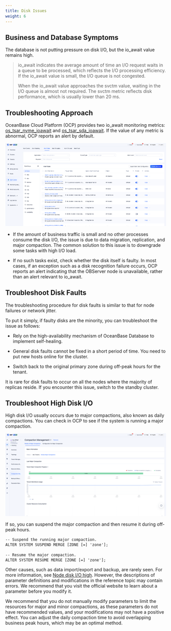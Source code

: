 ```yaml
---
title: Disk Issues
weight: 6
---
```


## Business and Database Symptoms

The database is not putting pressure on disk I/O, but the io_await value remains high.

> io_await indicates the average amount of time an I/O request waits in a queue to be processed, which reflects the I/O processing efficiency. If the io_await value is small, the I/O queue is not congested.
>
> When the io_await value approaches the svctm value, waiting in the I/O queue is almost not required. The svctm metric reflects disk performance, which is usually lower than 20 ms.

## Troubleshooting Approach

OceanBase Cloud Platform (OCP) provides two io_await monitoring metrics: [os_tsar_nvme_ioawait](https://en.oceanbase.com/docs/common-ocp-10000000001899727) and [os_tsar_sda_ioawait](https://en.oceanbase.com/docs/common-ocp-10000000001899731). If the value of any metric is abnormal, OCP reports an alert by default.

![image](/img/user_manual/operation_and_maintenance/en-US/emergency_handbook/06_disk_problem/1.png)

- If the amount of business traffic is small and no other processes consume the disk I/O, the issue is due to data migration, replication, and major compaction. The common solution to this issue is to downgrade some tasks with high I/O load.

- If no such tasks exist, check whether the disk itself is faulty. In most cases, if an exception such as a disk recognition failure occurs, OCP reports an alert indicating that the OBServer node is unavailable, rather than an alert relevant to io_await.

## Troubleshoot Disk Faults

The troubleshooting procedure for disk faults is similar to that for node failures or network jitter.

To put it simply, if faulty disks are the minority, you can troubleshoot the issue as follows:

- Rely on the high-availability mechanism of OceanBase Database to implement self-healing.

- General disk faults cannot be fixed in a short period of time. You need to put new hosts online for the cluster.

- Switch back to the original primary zone during off-peak hours for the tenant.

It is rare for disk faults to occur on all the nodes where the majority of replicas reside. If you encounter this issue, switch to the standby cluster.


## Troubleshoot High Disk I/O

High disk I/O usually occurs due to major compactions, also known as daily compactions. You can check in OCP to see if the system is running a major compaction.

![image](/img/user_manual/operation_and_maintenance/en-US/emergency_handbook/06_disk_problem/2.png)

If so, you can suspend the major compaction and then resume it during off-peak hours.
```
-- Suspend the running major compaction.
ALTER SYSTEM SUSPEND MERGE [ZONE [=] 'zone'];

-- Resume the major compaction.
ALTER SYSTEM RESUME MERGE [ZONE [=] 'zone'];
```

Other causes, such as data import/export and backup, are rarely seen. For more information, see [Node disk I/O high](https://en.oceanbase.com/docs/common-oceanbase-database-10000000001717376). However, the descriptions of parameter definitions and modifications in the reference topic may contain errors. We recommend that you visit the official website to learn about a parameter before you modify it.

We recommend that you do not manually modify parameters to limit the resources for major and minor compactions, as these parameters do not have recommended values, and your modifications may not have a positive effect. You can adjust the daily compaction time to avoid overlapping business peak hours, which may be an optimal method.